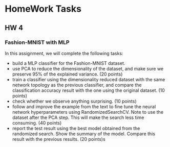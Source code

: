 # HomeWork Tasks

## HW 4

### Fashion-MNIST with MLP

In this assignment, we will complete the following tasks:

- build a MLP classifier for the Fashion-MNIST dataset.
- use PCA to reduce the dimensionality of the dataset, and make sure we preserve 95% of the explained variance. (20 points)
- train a classifier using the dimensionality reduced dataset with the same network topology as the previous classifier,  and compare the classification accuracy result with the one using the original dataset. (10 points)
- check whether we observe anything surprising. (10 points)
- follow and improve the example from the text to fine tune the neural network hyperparameters using RandomizedSearchCV. Note to use the dataset after the PCA step. This will make the search less time consuming. (40 points)
- report the test result using the best model obtained from the randomized search. Show the summary of the model. Compare this result with the previous results. (20 points)s